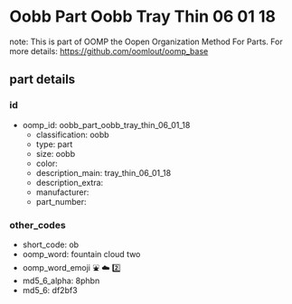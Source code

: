 # Oobb Part Oobb Tray Thin 06 01 18  

note: This is part of OOMP the Oopen Organization Method For Parts. For more details: https://github.com/oomlout/oomp_base

##  part details





### id
* oomp_id: oobb_part_oobb_tray_thin_06_01_18
  * classification: oobb
  * type: part
  * size: oobb
  * color: 
  * description_main: tray_thin_06_01_18
  * description_extra: 
  * manufacturer: 
  * part_number: 

### other_codes
* short_code: ob
* oomp_word: fountain cloud two
* oomp_word_emoji :fountain: :cloud: :two:
* md5_6_alpha: 8phbn
* md5_6: df2bf3